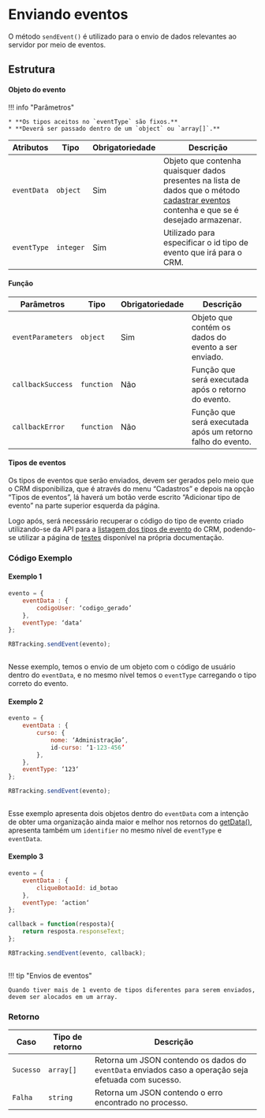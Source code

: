 
# Enviando eventos

O método `sendEvent()` é utilizado para o envio de dados relevantes ao servidor por meio de eventos.

## Estrutura

#### Objeto do evento

!!! info "Parâmetros"

    * **Os tipos aceitos no `eventType` são fixos.**
    * **Deverá ser passado dentro de um `object` ou `array[]`.**

| Atributos | Tipo | Obrigatoriedade | Descrição | 
| --- | --- | --- | --- |
| `eventData` | `object` | Sim | Objeto que contenha quaisquer dados presentes na lista de dados que o método [cadastrar eventos](/api_crm/evento/#cadastro-de-eventos) contenha e que se é desejado armazenar. | 
| `eventType` | `integer` | Sim | Utilizado para especificar o id tipo de evento que irá para o CRM. | 

#### Função
| Parâmetros | Tipo | Obrigatoriedade | Descrição | 
| --- | --- | --- | --- |
| `eventParameters` | `object` | Sim | Objeto que contém os dados do evento a ser enviado. | 
| `callbackSuccess` | `function` | Não | Função que será executada após o retorno do evento.  | 
| `callbackError` | `function` | Não | Função que será executada após um retorno falho do evento.  | 

#### Tipos de eventos

Os tipos de eventos que serão enviados, devem ser gerados pelo meio que o CRM disponibiliza, que é através do menu “Cadastros” e depois na opção “Tipos de eventos”, lá haverá um botão verde escrito “Adicionar tipo de evento” na parte superior esquerda da página. 

Logo após, será necessário recuperar o código do tipo de evento criado utilizando-se da API para a [listagem dos tipos de evento](/api_crm/evento/#listar-tipos-de-eventos) do CRM, podendo-se utilizar a página de [testes](/methodstest) disponível na própria documentação.

### Código Exemplo

#### Exemplo 1

``` javascript tab="JavaScript"
evento = {
    eventData : {
        codigoUser: ‘codigo_gerado’
    },
    eventType: ‘data‘
};

RBTracking.sendEvent(evento);
   
```

Nesse exemplo, temos o envio de um objeto com o código de usuário dentro do `eventData`, e no mesmo nível temos o `eventType` carregando o tipo correto do evento.

#### Exemplo 2

``` javascript tab="JavaScript"
evento = {
	eventData : {
        curso: {
            nome: ‘Administração’,
            id-curso: ‘1-123-456’
        },
    },
    eventType: ‘123‘
};

RBTracking.sendEvent(evento);
   
```

Esse exemplo apresenta dois objetos dentro do `eventData` com a intenção de obter uma organização ainda maior e melhor nos retornos do [getData()](recuperando-informacoes.md), apresenta também um `identifier` no mesmo nível de `eventType` e `eventData`.

#### Exemplo 3


``` javascript tab="JavaScript"
evento = {
	eventData : {
	    cliqueBotaoId: id_botao 
    },
    eventType: ‘action‘
};

callback = function(resposta){
	return resposta.responseText;
};

RBTracking.sendEvent(evento, callback);
   
```

!!! tip "Envios de eventos"

	Quando tiver mais de 1 evento de tipos diferentes para serem enviados, devem ser alocados em um array.

### Retorno

| Caso | Tipo de retorno | Descrição | 
| --- | --- | --- |
| `Sucesso` | `array[]` | Retorna um JSON contendo os dados do `eventData` enviados caso a operação seja efetuada com sucesso. | 
| `Falha` | `string` | Retorna um JSON contendo o erro encontrado no processo. | 

